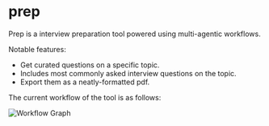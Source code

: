 # prep
Prep is a interview preparation tool powered using multi-agentic workflows.

Notable features:
- Get curated questions on a specific topic.
- Includes most commonly asked interview questions on the topic.
- Export them as a neatly-formatted pdf.

The current workflow of the tool is as follows:

![Workflow Graph](assets/graph.png)
